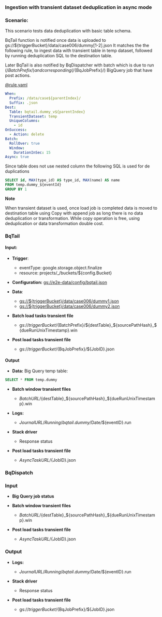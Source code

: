 ### Ingestion with transient dataset deduplication in async mode  

### Scenario:

This scenario tests data deduplication with basic table schema.


BqTail function is notified once data is uploaded to gs://${triggerBucket}/data/case006/dummy[1-2].json
It matches the the following rule, to ingest data with transient table in temp dataset, followed by running deduplication SQL to the destination table.

Later BqTail is also notified by BqDispatcher with batch which is due to run (/${BatchPrefix}/)  
and corresponding (/${BqJobPrefix}/) BigQuery job that have post actions. 


[@rule.yaml](rule/rule.yaml)
```yaml
When:
  Prefix: /data/case${parentIndex}/
  Suffix: .json
Dest:
  Table: bqtail.dummy_v${parentIndex}
  TransientDataset: temp
  UniqueColumns:
    - id
OnSuccess:
  - Action: delete
Batch:
  RollOver: true
  Window:
    DurationInSec: 15
Async: true

```



Since table does not use nested column the following SQL is used for de duplications
```sql
SELECT id, MAX(type_id) AS type_id, MAX(name) AS name 
FROM temp.dummy_${eventId} 
GROUP BY 1
```

**Note**

When transient dataset is used,  once load job is completed data is moved to destination table using Copy with append job as long there is no data deduplication or transformation.
While copy operation is free, using deduplication or data transformation double cost. 

### BqTail

#### Input:

* **Trigger**:
    - eventType: google.storage.object.finalize
    - resource: projects/_/buckets/${config.Bucket}
* **Configuration:** [gs://e2e-data/config/bqtail.json](../../../config/bqtail.json)
* **Data**:
    - [gs://${triggerBucket}/data/case006/dummy1.json](data/trigger/dummy1.json)
    - [gs://${triggerBucket}/data/case006/dummy2.json](data/trigger/dummy2.json)

* **Batch load tasks transient file**    
    - gs://${triggerBucket}/${BatchPrefix}/${destTable}_${sourcePathHash}_${dueRunUnixTimestamp}.win

* **Post load tasks transient file**    
    - gs://${triggerBucket}/${BqJobPrefix}/${JobID}.json


#### Output

* **Data:**
Big Query temp table:

```sql
SELECT * FROM temp.dummy
```

* **Batch window transient files**

    - ${BatchURL}/${destTable}_${sourcePathHash}_${dueRunUnixTimestamp}.win

* **Logs:** 
    - ${JournalURL}/Running/bqtail.dummy/$Date/${eventID}.run

* **Stack driver**
    - Response status

* **Post load tasks transient file**    
    - ${AsyncTaskURL}/${JobID}.json

    
### BqDispatch

### Input

* **Big Query job status**

* **Batch window transient files**
    - ${BatchURL}/${destTable}_${sourcePathHash}_${dueRunUnixTimestamp}.win
    
* **Post load tasks transient file**    
    - ${AsyncTaskURL}/${JobID}.json

 ### Output

* **Logs:** 
    - ${JournalURL}/Running/bqtail.dummy/$Date/${eventID}.run
    
* **Stack driver**
    - Response status
 
* **Post load tasks transient file**    
    - gs://${triggerBucket}/${BqJobPrefix}/${JobID}.json
  
